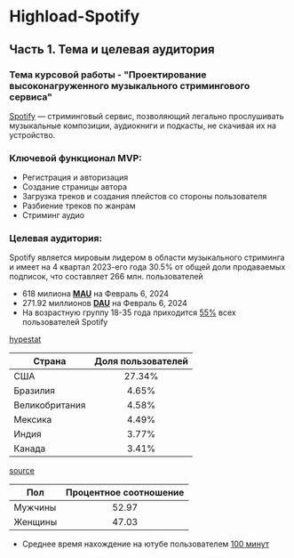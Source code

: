 # Highload-Spotify

## Часть 1. Тема и целевая аудитория

### Тема курсовой работы - **"Проектирование высоконагруженного музыкального стримингового сервиса"**

[Spotify](https://open.spotify.com/) — стриминговый сервис, позволяющий легально прослушивать музыкальные композиции, аудиокниги и подкасты, не скачивая их на устройство.

### Ключевой функционал MVP:
- Регистрация и авторизация
- Создание страницы автора
- Загрузка треков и создания плейстов со стороны пользователя
- Разбиение треков по жанрам
- Стриминг аудио

### Целевая аудитория:
Spotify является мировым лидером в области музыкального стриминга и имеет на 4 квартал 2023-его года 30.5% от общей доли продаваемых подписок, что составляет 266 млн. пользователей

- 618 милиона [**MAU**](https://s29.q4cdn.com/175625835/files/doc_financials/2023/q4/Shareholder-Deck-Q4-2023-FINAL.pdf) на Февраль 6, 2024
- 271.92 миллионов [**DAU**](https://s29.q4cdn.com/175625835/files/doc_financials/2023/q4/Shareholder-Deck-Q4-2023-FINAL.pdf) на Февраль 6, 2024
- На возрастную группу 18-35 года приходится [55%](https://www.businessofapps.com/data/spotify-statistics/) всех пользователей Spotify

[hypestat](https://hypestat.com/info/spotify.com)

| Страна         |  Доля   пользователей             |
|----------------|:---------------------------------:|
| США            |                27.34%             |
| Бразилия       |                4.65%              |
| Великобритания |                4.58%              |
| Мексика        |                4.49%              |
| Индия          |                3.77%              |
| Канада         |                3.41%              |

[source](https://www.businessofapps.com/data/spotify-statistics/)

| Пол       | Процентное соотношение  |
|-----------|:-----------------------:|
| Мужчины   |          52.97          |
| Женщины   |          47.03          |

- Среднее время нахождение на ютубе пользователем [100 минут](https://www.businessofapps.com/data/spotify-statistics/)
